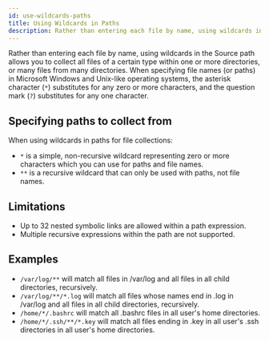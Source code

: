 ```yaml
---
id: use-wildcards-paths
title: Using Wildcards in Paths
description: Rather than entering each file by name, using wildcards in the Source path allows you to collect all files of a certain type.
---
```


Rather than entering each file by name, using wildcards in the Source path allows you to collect all files of a certain type within one or more directories, or many files from many directories. When specifying file names (or paths) in Microsoft Windows and Unix-like operating systems, the asterisk character (`*`) substitutes for any zero or more characters, and the question mark (`?`) substitutes for any one character.

## Specifying paths to collect from

When using wildcards in paths for file collections:
* `*` is a simple, non-recursive wildcard representing zero or more characters which you can use for paths and file names.
* `**` is a recursive wildcard that can only be used with paths, not file names.

## Limitations

* Up to 32 nested symbolic links are allowed within a path expression.
* Multiple recursive expressions within the path are not supported. 

## Examples

* `/var/log/**` will match all files in /var/log and all files in all child directories, recursively.
* `/var/log/**/*.log` will match all files whose names end in .log in /var/log and all files in all child directories, recursively.
* `/home/*/.bashrc` will match all .bashrc files in all user's home directories.
* `/home/*/.ssh/**/*.key` will match all files ending in .key in all user's .ssh directories in all user's home directories.
